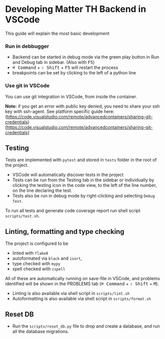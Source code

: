 # Developing Matter TH Backend in VSCode

This guide will explain the most basic development 

### Run in debbugger
- Backend can be started in debug mode via the green play button in 
Run and Debug tab in sidebar. (Also with <kbd>F5</kbd>)
- <kbd>⌘ Command</kbd> + <kbd>⇧ Shift</kbd> + <kbd>F5</kbd> will restart the process
- breakpoints can be set by clicking to the left of a python line


### Use git in VSCode
You can use git integration in VSCode, from inside the container.

**Note:** if you get an error with public key denied, you need to share your ssh key
with ssh-agent. See platform specific guide here: 
(https://code.visualstudio.com/remote/advancedcontainers/sharing-git-credentials)[https://code.visualstudio.com/remote/advancedcontainers/sharing-git-credentials]

## Testing

Tests are implemented with `pytest` and stored in `tests` folder in the root of the 
project.

- VSCode will automatically discover tests in the project
- Tests can be run from the Testing tab in the sidebar or individually by clicking the 
testing icon in the code view, to the left of the line number, on the line declaring the
test.
- Tests also be run in debug mode by right-clicking and selecting `Debug Test`.

To run all tests and generate code coverage report run shell script `scripts/test.sh`.

## Linting, formatting and type checking

The project is configured to be 
- linted with `flake8`
- autoformated via `black` and `isort`, 
- type checked with `mypy`
- spell checked with `cspell`

All of these are automatically running on save-file in VSCode, and problems identified
will be shown in the PROBLEMS tab (<kbd>⌘ Command</kbd> + <kbd>⇧ Shift</kbd> + <kbd>M</kbd>).

- Linting is also available via shell script in `scripts/lint.sh`
- Autoformatting is also available via shell script in `scripts/format.sh`


## Reset DB
-   Run the `scripts/reset_db.py` file to drop and create a database, and run all the database migrations.